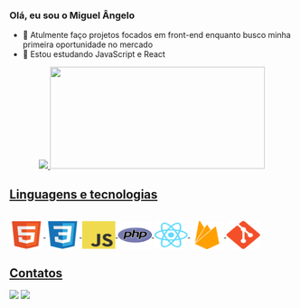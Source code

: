 ### Olá, eu sou o Miguel Ângelo

- 🔭 Atulmente faço projetos focados em front-end enquanto busco minha primeira oportunidade no mercado
- 🌱 Estou estudando JavaScript e React

<div  align="center">  
  <a href="https://github.com/miguelAngeloSantana"> 
    
  <img height="180em" src="https://github-readme-stats.vercel.app/api?username=miguelAngeloSantana&show_icons=true&theme=algolia&include_all_commits=true&count_private=true"/>   
  <img height="180px" width="380em" src="https://github-readme-stats.vercel.app/api/top-langs/?username=miguelAngeloSantana&layout=compact&theme=tokyonight"/>
    
</div>
  
## Linguagens e tecnologias
<div style="display: inline_block"><br>
  <img align="center" alt="HTML" height="50" width="60" src="https://github.com/devicons/devicon/blob/master/icons/html5/html5-original.svg">
  <img align="center" alt="CSS" height="50" width="60" src="https://github.com/devicons/devicon/blob/master/icons/css3/css3-original.svg">
  <img align="center" alt="JavaScript" height="50" width="60" src="https://github.com/devicons/devicon/blob/master/icons/javascript/javascript-original.svg">
  <img align="center" alt="PHP" height="50" width="60" src="https://github.com/devicons/devicon/blob/master/icons/php/php-original.svg">
  <img align="center" alt="React" height="50" width="60" src="https://github.com/devicons/devicon/blob/master/icons/react/react-original.svg">
  <img align="center" alt="FireBase" height="50" width="60" src="https://github.com/devicons/devicon/blob/master/icons/firebase/firebase-plain.svg">
  <img align="center" alt="Git" height="50" width="60" src="https://github.com/devicons/devicon/blob/master/icons/git/git-original.svg">
</div> 

## Contatos
<div>
  <a href="mgdroid2003@gmail.com" target="_blank"><img src="https://img.shields.io/badge/Gmail-D14836?style=for-the-badge&logo=gmail&logoColor=white"></a>
  <a href="https://www.linkedin.com/in/miguel-%C3%A2ngelo-6a996a1a7/" target="_blank"><img src="https://img.shields.io/badge/LinkedIn-0077B5?style=for-the-badge&logo=linkedin&logoColor=white"></a>
</div>
